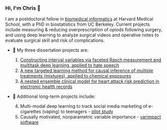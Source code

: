 ### Hi, I'm Chris 👋

I am a postdoctoral fellow in [biomedical informatics](https://dbmi.hms.harvard.edu/) at Harvard Medical School, with a PhD in biostatistics from UC Berkeley. Current projects include measuring & reducing overprescription of opiods following surgery, and using deep learning to analyze surgical videos and operative notes to evaluate surgical skill and risk of complications.

- 🌱 My three dissertation projects are:

   1. [Constructing interval variables via faceted Rasch measurement and multitask deep learning, applied to hate speech](https://hatespeech.berkeley.edu)
   2. [A new targeted learning method for causal inference of multiple treatments (mixtures), applied to chemical exposures](https://docs.google.com/presentation/d/1of5I8eLh-zhMSuyrHjSI8JA3jHA6GFGqmm1EVfrqCaI/edit)
   3. [A nested ensemble clinical model for heart attack risk prediction in electronic health records](https://docs.google.com/presentation/d/1jL7ukjJ95T-J0XbCOd2O-eMr4EGpqF5AzP2VxFoYRMA/edit)
- 🌱 Additional long-term projects include:

   4. Multi-modal deep learning to track social media marketing of e-cigarettes (vaping) to teenagers - [pilot study](https://www.frontiersin.org/articles/10.3389/fcomm.2019.00075/full)
   5. Causally motivated, nonparametric variable importance - [varimpact software](https://github.com/ck37/varimpact)
<!--
**ck37/ck37** is a ✨ _special_ ✨ repository because its `README.md` (this file) appears on your GitHub profile.

Here are some ideas to get you started:

- 🌱 I’m currently learning ...
- 👯 I’m looking to collaborate on ...

- 💬 Ask me about ...
- 📫 How to reach me: ...
- 😄 Pronouns: ...
- ⚡ Fun fact: ...
-->
